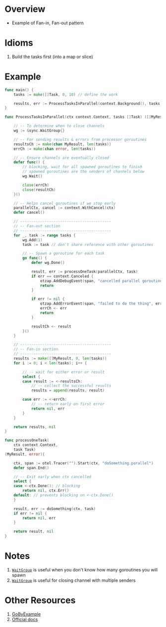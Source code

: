 # Overview
- Example of Fan-in, Fan-out pattern


# Idioms
1. Build the tasks first (into a map or slice)



# Example
```go
func main() {
    tasks := make([]Task, 0, 10) // define the work

    results, err := ProcessTasksInParallel(context.Background(), tasks)
}

func ProcessTasksInParallel(ctx context.Context, tasks []Task) ([]MyResult, error) {

    // -- To determine when to close channels
    wg := &sync.WaitGroup{}

    // -- For sending results & errors from processor goroutines
    resultsCh := make(chan MyResult, len(tasks))
    errCh := make(chan error, len(tasks))

    // -- Ensure channels are eventually closed
	defer func() {
		// blocking, wait for all spawned goroutines to finish
		// spawned goroutines are the senders of channels below
		wg.Wait()

		close(errCh)
		close(resultCh)
	}()

    // -- Helps cancel goroutines if we stop early
	parallelCtx, cancel := context.WithCancel(ctx)
	defer cancel()

    // -----------------------------------------
    // -- Fan-out section
    // -----------------------------------------
    for _, task := range tasks {
        wg.Add(1)
        task := task // don't share reference with other goroutines

        // -- Spawn a goroutine for each task
		go func() {
			defer wg.Done()

			result, err := processOneTask(parallelCtx, task)
			if err == context.Canceled {
				otzap.AddDebugEvent(span, "cancelled parallel goroutine")
				return
			}

			if err != nil {
				otzap.AddErrorEvent(span, "failed to do the thing", err)
				errCh <- err
				return
			}

			resultCh <- result
		}()
    }

    // -----------------------------------------
    // -- Fan-in section
    // -----------------------------------------
    results := make([]MyResult, 0, len(tasks))
    for i := 0; i < len(tasks); i++ {

        // -- wait for either error or result
        select {
        case result := <-resultsCh:
            // -- collect the successful results
            results = append(results, result)

        case err := <-errCh:
            // -- return early on first error
            return nil, err
        }
    }

    return results, nil
}

func processOneTask(
    ctx context.Context,
    task Task)
(MyResult, error){

    ctx, span := otel.Tracer("").Start(ctx, "doSomething.parallel")
    defer span.End()

    // -- Exit early when ctx cancelled
	select {
	case <-ctx.Done(): // blocking
		return nil, ctx.Err()
	default: // prevents blocking on <-ctx.Done()
	}

    result, err := doSomething(ctx, task)
    if err != nil {
        return nil, err
    }

    return result, nil
}
```


# Notes
1. [`WaitGroup`](https://pkg.go.dev/sync) is useful when you don't know how many goroutines you will spawn
1. [`WaitGroup`](https://pkg.go.dev/sync) is useful for closing channel with multiple senders


# Other Resources
1. [GoByExample](https://gobyexample.com/waitgroups)
1. [Official docs](https://pkg.go.dev/sync#WaitGroup)

